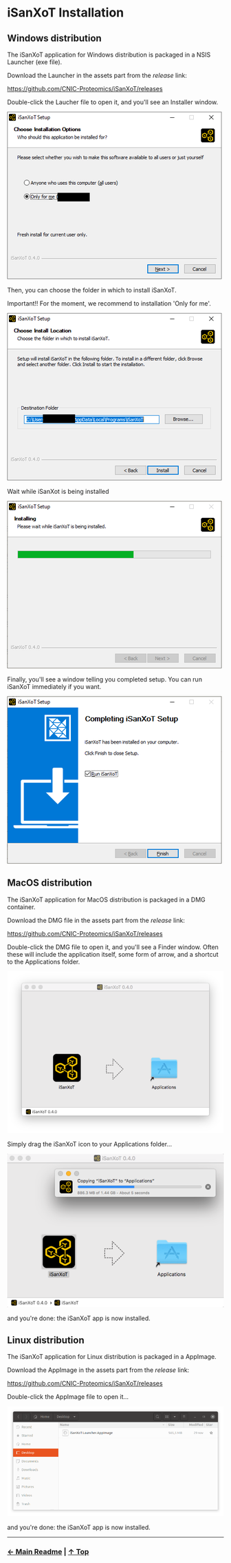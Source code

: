 # iSanXoT Installation

## Windows distribution

<!-- ### Requirements for Windows distribution

iSanXoT uses Windows Python packages which needs via the SDK to build code. Thus, Microsoft Visual C++ 14.0 or greater is required. On Linux and Mac, the C++ libraries are installed with the compiler.

Get the "Microsoft C++ Build Tools" by one of these choices:

- from an offline installer: [vs_BuildTools.exe](env/vs_BuildTools.exe) (Recommended).
- from [Microsoft Build Tools for Visual Studio] (https://visualstudio.microsoft.com/thank-you-downloading-visual-studio/?sku=BuildTools&rel=16)

When the Microsoft Build Tools is opened, select:

    Workloads → Desktop development with C++
    
Then for Individual Components select only:

    - Windows 10 SDK
    - C++ x64/x86 build tools (MSVC - VS)

More references:

https://www.scivision.co/python-windows-visual-c++-14-required/ -->

<!-- https://www.scivision.dev/python-windows-visual-c-14-required -->
<!-- Visual C++ Redistributable para Visual Studio 2015 -->
<!-- https://stackoverflow.com/questions/44290672/how-to-download-visual-studio-community-edition-2015-not-2017 -->
<!-- https://go.microsoft.com/fwlink/?LinkId=532606&clcid=0x409 -->
<!-- https://www.microsoft.com/es-es/download/details.aspx?id=48145 -->

<!-- ### Installation on Windows -->

The iSanXoT application for Windows distribution is packaged in a NSIS Launcher (exe file).

Download the Launcher in the assets part from the *release* link:

https://github.com/CNIC-Proteomics/iSanXoT/releases

Double-click the Laucher file to open it, and you'll see an Installer window.

![Installer window](docs/images/installation/win_figure1.png "Installer window")

Then, you can choose the folder in which to install iSanXoT.

Important!! For the moment, we recommend to installation 'Only for me'.

![Choose Install Location](docs/images/installation/win_figure2.png "Choose Install Location")

Wait while iSanXot is being installed

![Installing window](docs/images/installation/win_figure3.png "Installing window")

Finally, you'll see a window telling you completed setup. You can run iSanXoT immediately if you want.

![Completing setup](docs/images/installation/win_figure4.png "Completing setup")




## MacOS distribution

The iSanXoT application for MacOS distribution is packaged in a DMG container.

Download the DMG file in the assets part from the *release* link:

https://github.com/CNIC-Proteomics/iSanXoT/releases

Double-click the DMG file to open it, and you'll see a Finder window. Often these will include the application itself, some form of arrow, and a shortcut to the Applications folder.

![Installer window](docs/images/installation/mac_figure1.png "Installer window")

Simply drag the iSanXoT icon to your Applications folder...

![Installing window](docs/images/installation/mac_figure2.png "Installing window")

and you're done: the iSanXoT app is now installed.




## Linux distribution

The iSanXoT application for Linux distribution is packaged in a AppImage.

Download the AppImage in the assets part from the *release* link:

https://github.com/CNIC-Proteomics/iSanXoT/releases

Double-click the AppImage file to open it...

![Installer window](docs/images/installation/linux_figure1.png "Installer window")

and you're done: the iSanXoT app is now installed.

---

### [← Main Readme](README.md) | [↑ Top](INSTALL.md)